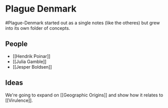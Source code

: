 # Plague Denmark
#Plague-Denmark started out as a single notes (like the otheres) but grew into its own folder of concepts.

## People
- [[Hendrik Poinar]]
- [[Julia Gamble]]
- [[Jesper Boldsen]]

## Ideas
We're going to expand on [[Geographic Origins]] and show how it relates to [[Virulence]].